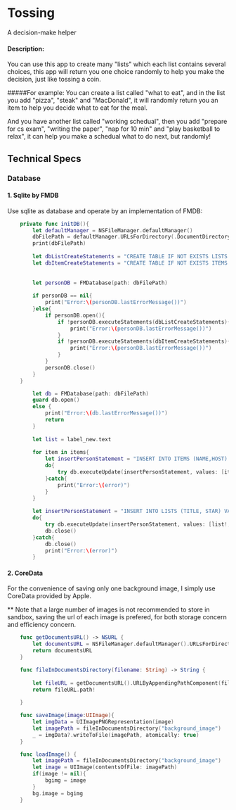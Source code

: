 # Tossing
A decision-make helper

#### Description:
You can use this app to create many "lists" which each list contains several choices, 
this app will return you one choice randomly to help you make the decision, 
just like tossing a coin.

#####For example: 
You can create a list called "what to eat", and in the list you add "pizza", "steak" and "MacDonald",
it will randomly return you an item to help you decide what to eat for the meal. 

And you have another list called "working schedual", then you add "prepare for cs exam", "writing the paper",
"nap for 10 min" and "play basketball to relax", it can help you make a schedual what to do next, but randomly!

## Technical Specs

### Database 
#### 1. Sqlite by FMDB
Use sqlite as database and operate by an implementation of FMDB:
```swift
    private func initDB(){
        let defaultManager = NSFileManager.defaultManager()
        dbFilePath = defaultManager.URLsForDirectory(.DocumentDirectory, inDomains: .UserDomainMask).first!.URLByAppendingPathComponent("tosse.db").path!
        print(dbFilePath)
        
        let dbListCreateStatements = "CREATE TABLE IF NOT EXISTS LISTS (ID INTEGER PRIMARY KEY AUTOINCREMENT, TITLE TEXT, STAR BOOL)";
        let dbItemCreateStatements = "CREATE TABLE IF NOT EXISTS ITEMS (ID INTEGER PRIMARY KEY AUTOINCREMENT, NAME TEXT, HOST TEXT)";
        
        
        let personDB = FMDatabase(path: dbFilePath)
        
        if personDB == nil{
            print("Error:\(personDB.lastErrorMessage())")
        }else{
            if personDB.open(){
                if !personDB.executeStatements(dbListCreateStatements){
                    print("Error:\(personDB.lastErrorMessage())")
                }
                if !personDB.executeStatements(dbItemCreateStatements){
                    print("Error:\(personDB.lastErrorMessage())")
                }
            }
            personDB.close()
        }
    }
```
```swift
        let db = FMDatabase(path: dbFilePath)
        guard db.open() 
        else {
            print("Error:\(db.lastErrorMessage())")
            return
        }
                
        let list = label_new.text
                
        for item in items{
            let insertPersonStatement = "INSERT INTO ITEMS (NAME,HOST) VALUES (?,?)"
            do{
                try db.executeUpdate(insertPersonStatement, values: [item,list ?? NSNull()])
            }catch{
                print("Error:\(error)")
            }
        }
        
        let insertPersonStatement = "INSERT INTO LISTS (TITLE, STAR) VALUES (?,?)"
        do{
            try db.executeUpdate(insertPersonStatement, values: [list!, false ?? NSNull()])
            db.close()
        }catch{
            db.close()
            print("Error:\(error)")
        }
```

#### 2. CoreData
For the convenience of saving only one background image, I simply use CoreData provided by Apple.

** Note that a large number of images is not recommended to store in sandbox, saving the url of each image is prefered, for both storage concern and efficiency concern.

```swift
    func getDocumentsURL() -> NSURL {
        let documentsURL = NSFileManager.defaultManager().URLsForDirectory(.DocumentDirectory, inDomains: .UserDomainMask)[0]
        return documentsURL
    }

    func fileInDocumentsDirectory(filename: String) -> String {
    
        let fileURL = getDocumentsURL().URLByAppendingPathComponent(filename)
        return fileURL.path!
    
    }

    func saveImage(image:UIImage){
        let imgData = UIImagePNGRepresentation(image)
        let imagePath = fileInDocumentsDirectory("background_image")
        _ = imgData?.writeToFile(imagePath, atomically: true)
    }

    func loadImage() {
        let imagePath = fileInDocumentsDirectory("background_image")
        let image = UIImage(contentsOfFile: imagePath)
        if(image != nil){
            bgimg = image
        }
        bg.image = bgimg
    }
    

```
